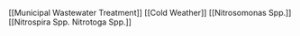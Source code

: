 [[Municipal Wastewater Treatment]]
[[Cold Weather]]
[[Nitrosomonas Spp.]]
[[Nitrospira Spp. Nitrotoga Spp.]]
